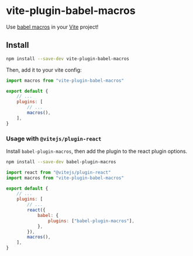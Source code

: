 # vite-plugin-babel-macros

Use [babel macros](https://github.com/kentcdodds/babel-plugin-macros) in your [Vite](https://vitejs.dev) project!

## Install

```sh
npm install --save-dev vite-plugin-babel-macros
```

Then, add it to your vite config:

```js
import macros from "vite-plugin-babel-macros"

export default {
	// ...
	plugins: [
		// ...
		macros(),
	],
}
```

### Usage with `@vitejs/plugin-react`

Install `babel-plugin-macros`, then add the plugin to the react plugin options.

```sh
npm install --save-dev babel-plugin-macros
```

```js
import react from "@vitejs/plugin-react"
import macros from "vite-plugin-babel-macros"

export default {
	// ...
	plugins: [
		// ...
		react({
			babel: {
				plugins: ["babel-plugin-macros"],
			},
		}),
		macros(),
	],
}
```

